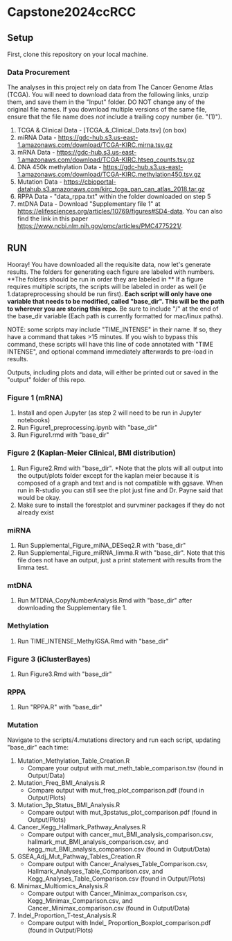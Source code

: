 # Capstone2024ccRCC

## Setup 
First, clone this repository on your local machine. 

### Data Procurement
The analyses in this project rely on data from The Cancer Genome Atlas (TCGA). You will need to download data from the following links, unzip them, and save them in the "Input" folder. DO NOT change any of the original file names. If you download multiple versions of the same file, ensure that the file name does *not* include a trailing copy number (ie. "(1)"). 

1. TCGA & Clinical Data - [TCGA_&_Clinical_Data.tsv] (on box)
2. miRNA Data - https://gdc-hub.s3.us-east-1.amazonaws.com/download/TCGA-KIRC.mirna.tsv.gz
3. mRNA Data - https://gdc-hub.s3.us-east-1.amazonaws.com/download/TCGA-KIRC.htseq_counts.tsv.gz
4. DNA 450k methylation Data - https://gdc-hub.s3.us-east-1.amazonaws.com/download/TCGA-KIRC.methylation450.tsv.gz
5. Mutation Data - https://cbioportal-datahub.s3.amazonaws.com/kirc_tcga_pan_can_atlas_2018.tar.gz
6. RPPA Data - "data_rppa.txt" within the folder downloaded on step 5
7. mtDNA Data - Download "Supplementary file 1" at https://elifesciences.org/articles/10769/figures#SD4-data. You can also find the link in this paper https://www.ncbi.nlm.nih.gov/pmc/articles/PMC4775221/.

## RUN
Hooray! You have downloaded all the requisite data, now let's generate results. The folders for generating each figure are labeled with numbers. **The folders should be run in order they are labeled in ** If a figure requires multiple scripts, the scripts will be labeled in order as well (ie 1.datapreprocessing should be run first). **Each script will only have one variable that needs to be modified, called "base_dir". This will be the path to wherever you are storing this repo.** Be sure to include "/" at the end of the base_dir variable (Each path is currently formatted for mac/linux paths). 

NOTE: some scripts may include "TIME_INTENSE" in their name. If so, they have a command that takes >15 minutes. If you wish to bypass this command, these scripts will have this line of code annotated with "TIME INTENSE", and optional command immediately afterwards to pre-load in results. 

Outputs, including plots and data, will either be printed out or saved in the "output" folder of this repo. 

### Figure 1 (mRNA)
1. Install and open Jupyter (as step 2 will need to be run in Jupyter notebooks)
2. Run Figure1_preprocessing.ipynb with "base_dir"
3. Run Figure1.rmd with "base_dir"

### Figure 2 (Kaplan-Meier Clinical, BMI distribution)
1. Run Figure2.Rmd with "base_dir". *Note that the plots will all output into the output/plots folder except for the kaplan meier because it is composed of a graph and text and is not compatible with ggsave. When run in R-studio you can still see the plot just fine and Dr. Payne said that would be okay.
2. Make sure to install the forestplot and survminer packages if they do not already exist

### miRNA
1. Run Supplemental_Figure_miNA_DESeq2.R with "base_dir"
2. Run Supplemental_Figure_miRNA_limma.R with "base_dir". Note that this file does not have an output, just a print statement with results from the limma test.

### mtDNA
1. Run MTDNA_CopyNumberAnalysis.Rmd with "base_dir" after downloading the Supplementary file 1.

### Methylation
1. Run TIME_INTENSE_MethylGSA.Rmd with "base_dir"

### Figure 3 (iClusterBayes)
1. Run Figure3.Rmd with "base_dir"

### RPPA
1. Run "RPPA.R" with "base_dir"

### Mutation
Navigate to the scripts/4.mutations directory and run each script, updating "base_dir" each time:
1. Mutation_Methylation_Table_Creation.R	
	* Compare your output with mut_meth_table_comparison.tsv (found in Output/Data)
2. Mutation_Freq_BMI_Analysis.R
	* Compare output with mut_freq_plot_comparison.pdf (found in Output/Plots)
3. Mutation_3p_Status_BMI_Analysis.R
	* Compare output with mut_3pstatus_plot_comparison.pdf (found in Output/Plots)
4. Cancer_Kegg_Hallmark_Pathway_Analyses.R
	* Compare output with cancer_mut_BMI_analysis_comparison.csv, hallmark_mut_BMI_analysis_comparison.csv, and kegg_mut_BMI_analysis_comparison.csv (found in Output/Data)
5. GSEA_Adj_Mut_Pathway_Tables_Creation.R
	* Compare output with Cancer_Analyses_Table_Comparison.csv, Hallmark_Analyses_Table_Comparison.csv, and Kegg_Analyses_Table_Comparison.csv (found in Output/Plots)
6. Minimax_Multiomics_Analysis.R
	* Compare output with Cancer_Minimax_comparison.csv, Kegg_Minimax_Comparison.csv, and Cancer_Minimax_comparison.csv (found in Output/Data)
7. Indel_Proportion_T-test_Analysis.R
	* Compare output with Indel_	Proportion_Boxplot_comparison.pdf (found in Output/Plots)

